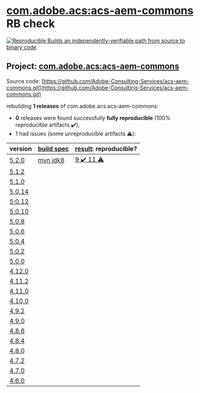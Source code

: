 [com.adobe.acs:acs-aem-commons](https://search.maven.org/artifact/com.adobe.acs/acs-aem-commons/) RB check
=======

[![Reproducible Builds](https://reproducible-builds.org/images/logos/rb.svg) an independently-verifiable path from source to binary code](https://reproducible-builds.org/)

## Project: [com.adobe.acs:acs-aem-commons](https://search.maven.org/artifact/com.adobe.acs/acs-aem-commons/)

Source code: [https://github.com/Adobe-Consulting-Services/acs-aem-commons.git](https://github.com/Adobe-Consulting-Services/acs-aem-commons.git)

rebuilding **1 releases** of com.adobe.acs:acs-aem-commons:
- **0** releases were found successfully **fully reproducible** (100% reproducible artifacts :heavy_check_mark:),
- 1 had issues (some unreproducible artifacts :warning:):

| version | [build spec](BUILDSPEC.md) | [result](https://reproducible-builds.org/docs/jvm/): reproducible? |
| -- | --------- | ------ |
| [5.2.0](https://search.maven.org/artifact/com.adobe.acs/acs-aem-commons/5.2.0/pom) | [mvn jdk8](acs-aem-commons-5.2.0.buildspec) | [9 :heavy_check_mark:  11 :warning:](acs-aem-commons-5.2.0.buildcompare) |
| [5.1.2](https://search.maven.org/artifact/com.adobe.acs/acs-aem-commons/5.1.2/pom) | | |
| [5.1.0](https://search.maven.org/artifact/com.adobe.acs/acs-aem-commons/5.1.0/pom) | | |
| [5.0.14](https://search.maven.org/artifact/com.adobe.acs/acs-aem-commons/5.0.14/pom) | | |
| [5.0.12](https://search.maven.org/artifact/com.adobe.acs/acs-aem-commons/5.0.12/pom) | | |
| [5.0.10](https://search.maven.org/artifact/com.adobe.acs/acs-aem-commons/5.0.10/pom) | | |
| [5.0.8](https://search.maven.org/artifact/com.adobe.acs/acs-aem-commons/5.0.8/pom) | | |
| [5.0.6](https://search.maven.org/artifact/com.adobe.acs/acs-aem-commons/5.0.6/pom) | | |
| [5.0.4](https://search.maven.org/artifact/com.adobe.acs/acs-aem-commons/5.0.4/pom) | | |
| [5.0.2](https://search.maven.org/artifact/com.adobe.acs/acs-aem-commons/5.0.2/pom) | | |
| [5.0.0](https://search.maven.org/artifact/com.adobe.acs/acs-aem-commons/5.0.0/pom) | | |
| [4.12.0](https://search.maven.org/artifact/com.adobe.acs/acs-aem-commons/4.12.0/pom) | | |
| [4.11.2](https://search.maven.org/artifact/com.adobe.acs/acs-aem-commons/4.11.2/pom) | | |
| [4.11.0](https://search.maven.org/artifact/com.adobe.acs/acs-aem-commons/4.11.0/pom) | | |
| [4.10.0](https://search.maven.org/artifact/com.adobe.acs/acs-aem-commons/4.10.0/pom) | | |
| [4.9.2](https://search.maven.org/artifact/com.adobe.acs/acs-aem-commons/4.9.2/pom) | | |
| [4.9.0](https://search.maven.org/artifact/com.adobe.acs/acs-aem-commons/4.9.0/pom) | | |
| [4.8.6](https://search.maven.org/artifact/com.adobe.acs/acs-aem-commons/4.8.6/pom) | | |
| [4.8.4](https://search.maven.org/artifact/com.adobe.acs/acs-aem-commons/4.8.4/pom) | | |
| [4.8.0](https://search.maven.org/artifact/com.adobe.acs/acs-aem-commons/4.8.0/pom) | | |
| [4.7.2](https://search.maven.org/artifact/com.adobe.acs/acs-aem-commons/4.7.2/pom) | | |
| [4.7.0](https://search.maven.org/artifact/com.adobe.acs/acs-aem-commons/4.7.0/pom) | | |
| [4.6.0](https://search.maven.org/artifact/com.adobe.acs/acs-aem-commons/4.6.0/pom) | | |
